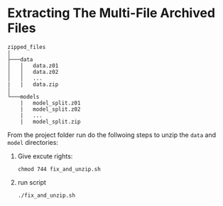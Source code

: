 # Extracting The Multi-File Archived Files
```
zipped_files
│
├───data
│   │   data.z01
│   │   data.z02
│   │   ...
|   |   data.zip
│
└───models
    |   model_split.z01
    |   model_split.z02
    |   ...
    |   model_split.zip
```
From the project folder run do the follwoing steps to unzip the `data` and `model` directories:
1. Give excute rights:
   ```
   chmod 744 fix_and_unzip.sh
   ```
2. run script
   ```
   ./fix_and_unzip.sh
   ```
